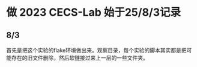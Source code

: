 # 做 2023 CECS-Lab 始于25/8/3记录

## 8/3

首先是把这个实验的flake环境做出来。观察目录，每个实验的脚本其实都是把可能存在的旧文件删除，然后软链接过来上一层的一些文件夹。